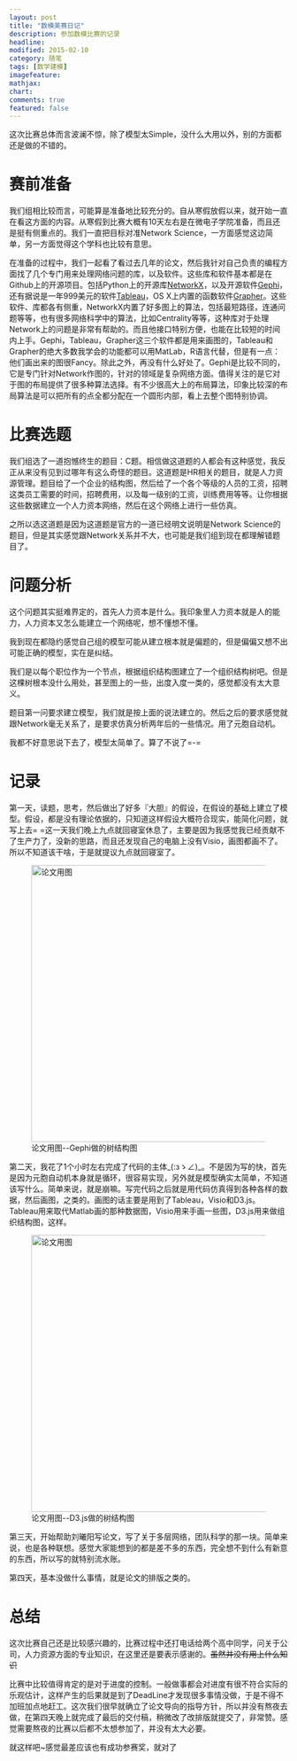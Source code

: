 ```yaml
---
layout: post
title: "数模美赛日记"
description: 参加数模比赛的记录
headline: 
modified: 2015-02-10
category: 随笔
tags: [数学建模]
imagefeature: 
mathjax: 
chart: 
comments: true
featured: false
---
```


这次比赛总体而言波澜不惊，除了模型太Simple，没什么大用以外，别的方面都还是做的不错的。

# 赛前准备

我们组相比较而言，可能算是准备地比较充分的。自从寒假放假以来，就开始一直在看这方面的内容。从寒假到比赛大概有10天左右是在微电子学院准备，而且还是挺有侧重点的。我们一直把目标对准Network Science，一方面感觉这边简单，另一方面觉得这个学科也比较有意思。

在准备的过程中，我们一起看了看过去几年的论文，然后我针对自己负责的编程方面找了几个专门用来处理网络问题的库，以及软件。这些库和软件基本都是在Github上的开源项目。包括Python上的开源库[NetworkX](http://networkx.github.io/)，以及开源软件[Gephi](https://gephi.github.io/)，还有据说是一年999美元的软件[Tableau](http://www.tableau.com/)，OS X上内置的函数软件[Grapher](http://en.wikipedia.org/wiki/Grapher)。这些软件、库都各有侧重，NetworkX内置了好多图上的算法，包括最短路径，连通问题等等，也有很多网络科学中的算法，比如Centrality等等，这种库对于处理Network上的问题是非常有帮助的。而且他接口特别方便，也能在比较短的时间内上手。Gephi，Tableau，Grapher这三个软件都是用来画图的，Tableau和Grapher的绝大多数我学会的功能都可以用MatLab，R语言代替，但是有一点：他们画出来的图很Fancy。除此之外，再没有什么好处了。Gephi是比较不同的，它是专门针对Network作图的，针对的领域是复杂网络方面。值得关注的是它对于图的布局提供了很多种算法选择。有不少很高大上的布局算法，印象比较深的布局算法是可以把所有的点全都分配在一个圆形内部，看上去整个图特别协调。

# 比赛选题

我们组选了一道抱憾终生的题目：C题。相信做这道题的人都会有这种感觉，我反正从来没有见到过哪年有这么奇怪的题目。这道题是HR相关的题目，就是人力资源管理。题目给了一个企业的结构图，然后给了一个各个等级的人员的工资，招聘这类员工需要的时间，招聘费用，以及每一级别的工资，训练费用等等。让你根据这些数据建立一个人力资本网络，然后在这个网络上进行一些仿真。

之所以选这道题是因为这道题是官方的一道已经明文说明是Network Science的题目，但是其实感觉跟Network关系并不大，也可能是我们组到现在都理解错题目了。

# 问题分析

这个问题其实挺难界定的，首先人力资本是什么。我印象里人力资本就是人的能力，人力资本又怎么能建立一个网络呢，想不懂想不懂。

我到现在都隐约感觉自己组的模型可能从建立根本就是偏题的，但是偏偏又想不出可能正确的模型，实在是纠结。

我们是以每个职位作为一个节点，根据组织结构图建立了一个组织结构树吧。但是这棵树根本没什么用处，甚至图上的一些，出度入度一类的，感觉都没有太大意义。

题目第一问要求建立模型，我们就是按上面的说法建立的。然后之后的要求感觉就跟Network毫无关系了，是要求仿真分析两年后的一些情况。用了元胞自动机。

我都不好意思说下去了，模型太简单了。算了不说了=-=

# 记录

第一天，读题，思考，然后做出了好多『大胆』的假设，在假设的基础上建立了模型。假设，都是没有理论依据的，只知道这样假设大概符合现实，能简化问题，就写上去= =这一天我们晚上九点就回寝室休息了，主要是因为我感觉我已经贡献不了生产力了，没新的思路，而且还发现自己的电脑上没有Visio，画图都画不了。所以不知道该干啥，于是就提议九点就回寝室了。

<figure>
	<img src="{{ site.url }}/images/MCM/fancytree2.png" alt="论文用图" height="500" width="500">
	<figcaption>论文用图--Gephi做的树结构图</figcaption>
</figure>

第二天，我花了1个小时左右完成了代码的主体\_(:зゝ∠)_。不是因为写的快，首先是因为元胞自动机本身就是循环，很容易实现，另外就是模型确实太简单，不知道该写什么。简单来说，就是崩嘛。写完代码之后就是用代码仿真得到各种各样的数据，然后画图，之类的。画图的话主要是用到了Tableau，Visio和D3.js。Tableau用来取代Matlab画的那种数据图，Visio用来手画一些图，D3.js用来做组织结构图，这样。

<figure>
	<img src="{{ site.url }}/images/MCM/fancyTree.png" alt="论文用图" height="500" width="500">
	<figcaption>论文用图--D3.js做的树结构图</figcaption>
</figure>

第三天，开始帮助刘曦阳写论文，写了关于多层网络，团队科学的那一块。简单来说，也是各种联想。感觉大家能想到的都是差不多的东西，完全想不到什么有新意的东西，所以写的就特别流水账。

第四天，基本没做什么事情，就是论文的排版之类的。

# 总结

这次比赛自己还是比较感兴趣的，比赛过程中还打电话给两个高中同学，问关于公司，人力资源方面的专业知识，在这里还是要表示感谢的。<s>虽然并没有用上什么知识</s>

比赛中比较值得肯定的是对于进度的控制。一般做事都会对进度有很不符合实际的乐观估计，这样产生的后果就是到了DeadLine才发现很多事情没做，于是不得不加班加点地赶工。这次我们很早就确立了论文导向的指导方针，所以并没有熬夜去做，在第四天晚上就完成了最后的交付稿，稍微改了改排版就提交了，非常赞。感觉需要熬夜的比赛以后都不太想参加了，并没有太大必要。

就这样吧~感觉最差应该也有成功参赛奖，就对了